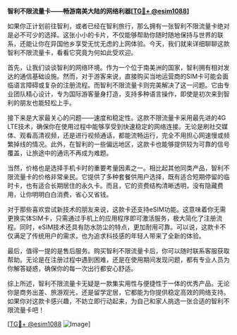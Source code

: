 **智利不限流量卡——畅游南美大陆的网络利器[[TG💪+ @esim1088](https://t.me/s/esim1088)]**

如果你正计划前往智利，或者已经在智利旅行，那么拥有一张智利不限流量卡绝对是必不可少的选择。这张小小的卡片，不仅能够帮助你随时随地保持与世界的联系，还能让你在异国他乡享受无忧无虑的上网体验。今天，我们就来详细聊聊这款智利不限流量卡，看看它究竟为何如此受欢迎。

首先，让我们谈谈智利的网络环境。作为一个位于南美洲的国家，智利拥有相对发达的通信基础设施。然而，对于游客来说，直接购买当地运营商的SIM卡可能会面临语言障碍或复杂的注册流程。而智利不限流量卡则完美解决了这一问题。它由专业团队精心设计，专为国际游客量身打造，支持多种语言操作，即使是初次来到智利的朋友也能轻松上手。

接下来是大家最关心的问题——速度和稳定性。这款不限流量卡采用最先进的4G LTE技术，确保你在使用过程中能够享受到快速稳定的网络连接。无论是刷社交媒体、观看高清视频，还是进行视频通话，都能流畅运行，完全不用担心网速慢或频繁掉线的情况。此外，在智利的一些偏远地区，这款卡也能够提供较为可靠的信号覆盖，让旅途中的通讯不再成为难题。

当然，价格也是选择手机卡时的重要考量因素之一。相比起其他同类产品，智利不限流量卡的价格非常亲民。它提供了多种套餐供用户选择，既有适合短期停留的临时卡，也有适合长期居住的永久卡。而且，它的资费结构清晰透明，没有隐藏费用，让你明明白白消费，省心又省钱。

对于那些喜欢尝试新技术的朋友来说，这款卡还支持eSIM功能。这意味着你无需更换实体SIM卡，只需通过手机上的应用程序即可激活服务，极大简化了注册流程。同时，eSIM技术还具有防水防尘的特点，更加耐用可靠。可以说，这款卡不仅满足了传统用户的需求，也为追求科技感的年轻人带来了全新的体验。

最后，值得一提的是售后服务。购买智利不限流量卡后，你可以随时联系客服获取帮助。无论是在注册过程中遇到困难，还是在使用期间发现问题，都有专业人员为你解答疑惑，确保你的每一次出行都安心舒适。

综上所述，智利不限流量卡无疑是一款集实用性与便捷性于一体的优秀产品。无论你是商务出差、旅游观光，还是留学定居，它都能为你提供稳定高效的网络支持。如果你对这款卡感兴趣，不妨立即行动起来，为自己和家人挑选一张合适的智利不限流量卡吧！

[[TG💪+ @esim1088](https://t.me/s/esim1088) ![Image](https://i.postimg.cc/4NQfJmqS/Snipaste-2025-05-13-00-14-12.png)]
